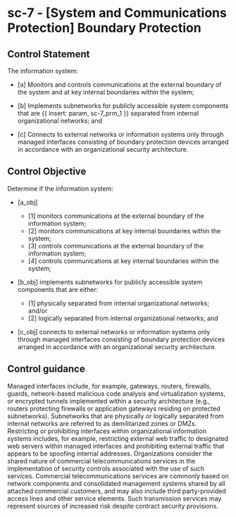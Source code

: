 # sc-7 - \[System and Communications Protection\] Boundary Protection

## Control Statement

The information system:

- \[a\] Monitors and controls communications at the external boundary of the system and at key internal boundaries within the system;

- \[b\] Implements subnetworks for publicly accessible system components that are {{ insert: param, sc-7_prm_1 }} separated from internal organizational networks; and

- \[c\] Connects to external networks or information systems only through managed interfaces consisting of boundary protection devices arranged in accordance with an organizational security architecture.

## Control Objective

Determine if the information system:

- \[a_obj\]

  - \[1\] monitors communications at the external boundary of the information system;
  - \[2\] monitors communications at key internal boundaries within the system;
  - \[3\] controls communications at the external boundary of the information system;
  - \[4\] controls communications at key internal boundaries within the system;

- \[b_obj\] implements subnetworks for publicly accessible system components that are either:

  - \[1\] physically separated from internal organizational networks; and/or
  - \[2\] logically separated from internal organizational networks; and

- \[c_obj\] connects to external networks or information systems only through managed interfaces consisting of boundary protection devices arranged in accordance with an organizational security architecture.

## Control guidance

Managed interfaces include, for example, gateways, routers, firewalls, guards, network-based malicious code analysis and virtualization systems, or encrypted tunnels implemented within a security architecture (e.g., routers protecting firewalls or application gateways residing on protected subnetworks). Subnetworks that are physically or logically separated from internal networks are referred to as demilitarized zones or DMZs. Restricting or prohibiting interfaces within organizational information systems includes, for example, restricting external web traffic to designated web servers within managed interfaces and prohibiting external traffic that appears to be spoofing internal addresses. Organizations consider the shared nature of commercial telecommunications services in the implementation of security controls associated with the use of such services. Commercial telecommunications services are commonly based on network components and consolidated management systems shared by all attached commercial customers, and may also include third party-provided access lines and other service elements. Such transmission services may represent sources of increased risk despite contract security provisions.
